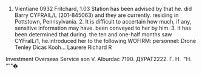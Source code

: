 1. Vientiane 0932 Fritchard, 1.03 Station has been advised by that he. did Barry CYFRAIL/L (201-845063) and they are currently. residing in Pottstown, Pennsylvania. 2. It is difficult to accertain how much, if any, sensitive information may have. been conveyed to her by him. 3. It has been determined that during. the ten and one-half months saw CYFraIL/1, he.introduced her to the following WOFIRM: personnel: Drone Tenley Dicas Kooh... Laurere Richard R

Investment Overseas Service son V. Alburdaс 7190. ДУРАТ2222. Г. Н.  “Н. “”“�